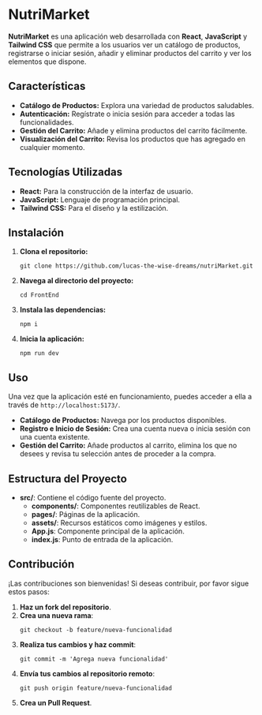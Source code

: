 <h1>NutriMarket</h1>

  <p><strong>NutriMarket</strong> es una aplicación web desarrollada con <strong>React</strong>, <strong>JavaScript</strong> y <strong>Tailwind CSS</strong> que permite a los usuarios ver un catálogo de productos, registrarse o iniciar sesión, añadir y eliminar productos del carrito y ver los elementos que dispone.</p>

  <h2>Características</h2>

  <ul>
    <li><strong>Catálogo de Productos:</strong> Explora una variedad de productos saludables.</li>
    <li><strong>Autenticación:</strong> Regístrate o inicia sesión para acceder a todas las funcionalidades.</li>
    <li><strong>Gestión del Carrito:</strong> Añade y elimina productos del carrito fácilmente.</li>
    <li><strong>Visualización del Carrito:</strong> Revisa los productos que has agregado en cualquier momento.</li>
  </ul>

  <h2>Tecnologías Utilizadas</h2>

  <ul>
    <li><strong>React:</strong> Para la construcción de la interfaz de usuario.</li>
    <li><strong>JavaScript:</strong> Lenguaje de programación principal.</li>
    <li><strong>Tailwind CSS:</strong> Para el diseño y la estilización.</li>
  </ul>

  <h2>Instalación</h2>

  <ol>
    <li><strong>Clona el repositorio:</strong>
      <pre><code>git clone https://github.com/lucas-the-wise-dreams/nutriMarket.git</code></pre>
    </li>
    <li><strong>Navega al directorio del proyecto:</strong>
      <pre><code>cd FrontEnd</code></pre>
    </li>
    <li><strong>Instala las dependencias:</strong>
      <pre><code>npm i</code></pre>
    </li>
    <li><strong>Inicia la aplicación:</strong>
      <pre><code>npm run dev</code></pre>
    </li>
  </ol>

  <h2>Uso</h2>

  <p>Una vez que la aplicación esté en funcionamiento, puedes acceder a ella a través de <code>http://localhost:5173/</code>.</p>

  <ul>
    <li><strong>Catálogo de Productos:</strong> Navega por los productos disponibles.</li>
    <li><strong>Registro e Inicio de Sesión:</strong> Crea una cuenta nueva o inicia sesión con una cuenta existente.</li>
    <li><strong>Gestión del Carrito:</strong> Añade productos al carrito, elimina los que no desees y revisa tu selección antes de proceder a la compra.</li>
  </ul>

  <h2>Estructura del Proyecto</h2>

  <ul>
    <li><strong>src/</strong>: Contiene el código fuente del proyecto.
      <ul>
        <li><strong>components/</strong>: Componentes reutilizables de React.</li>
        <li><strong>pages/</strong>: Páginas de la aplicación.</li>
        <li><strong>assets/</strong>: Recursos estáticos como imágenes y estilos.</li>
        <li><strong>App.js</strong>: Componente principal de la aplicación.</li>
        <li><strong>index.js</strong>: Punto de entrada de la aplicación.</li>
      </ul>
    </li>
  </ul>

  <h2>Contribución</h2>

  <p>¡Las contribuciones son bienvenidas! Si deseas contribuir, por favor sigue estos pasos:</p>

  <ol>
    <li><strong>Haz un fork del repositorio</strong>.</li>
    <li><strong>Crea una nueva rama</strong>:
      <pre><code>git checkout -b feature/nueva-funcionalidad</code></pre>
    </li>
    <li><strong>Realiza tus cambios y haz commit</strong>:
      <pre><code>git commit -m 'Agrega nueva funcionalidad'</code></pre>
    </li>
    <li><strong>Envía tus cambios al repositorio remoto</strong>:
      <pre><code>git push origin feature/nueva-funcionalidad</code></pre>
    </li>
    <li><strong>Crea un Pull Request</strong>.</li>
  </ol>
